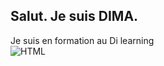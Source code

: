 ## Salut. Je suis  DIMA.
Je suis en formation  au Di learning
<br>
![HTML](https://play-lh.googleusercontent.com/85WnuKkqDY4gf6tndeL4_Ng5vgRk7PTfmpI4vHMIosyq6XQ7ZGDXNtYG2s0b09kJMw)
